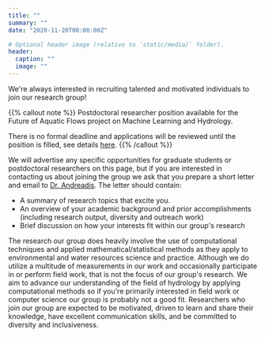 ```yaml
---
title: ""
summary: ""
date: "2020-11-20T00:00:00Z"

# Optional header image (relative to `static/media/` folder).
header:
  caption: ""
  image: ""
---
```


We're always interested in recruiting talented and motivated individuals to join our research group!


{{% callout note %}}
Postdoctoral researcher position available for the Future of Aquatic Flows project on Machine Learning and Hydrology.

There is no formal deadline and applications will be reviewed until the position is filled, see details [here](uploads/foaf_postdoc_ad.pdf).
{{% /callout %}}

We will advertise any specific opportunities for graduate students or postdoctoral researchers on this page, but if you are interested in contacting us about joining the group we ask that you prepare a short letter and email to [Dr. Andreadis](mailto:kandread@umass.edu). The letter should contain:

  * A summary of research topics that excite you.
  * An overview of your academic background and prior accomplishments (including research output, diversity and outreach work)
  * Brief discussion on how your interests fit within our group's research

The research our group does heavily involve the use of computational techniques and applied mathematical/statistical methods as they apply to environmental and water resources science and practice. Although we do utilize a multitude of measurements in our work and occasionally participate in or perform field work, that is not the focus of our group's research. We aim to advance our understanding of the field of hydrology by applying computational methods so if you're primarily interested in field work or computer science our group is probably not a good fit. Researchers who join our group are expected to be motivated, driven to learn and share their knowledge, have excellent communication skills, and be committed to diversity and inclusiveness.
